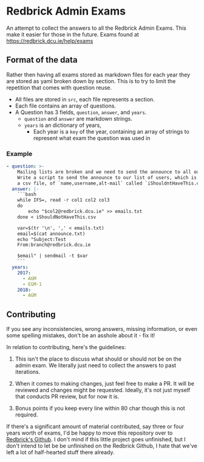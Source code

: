 # Redbrick Admin Exams

An attempt to collect the answers to all the Redbrick Admin Exams. This make it
easier for those in the future. Exams found at
https://redbrick.dcu.ie/help/exams

## Format of the data

Rather then having all exams stored as markdown files for each year they are
stored as yaml broken down by section. This is to try to limit the repetition
that comes with question reuse.

- All files are stored in `src`, each file represents a section.
- Each file contains an array of questions.
- A Question has 3 fields, `question`, `answer`, and `years`.
  - `question` and `answer` are markdown strings.
  - `years` is an dictionary of years,
    - Each year is a `key` of the year, containing an array of strings to
      represent what exam the question was used in

### Example

````yaml
- question: >-
    Mailing lists are broken and we need to send the announce to all our users.
    Write a script to send the announce to our list of users, which is stored in
    a csv file, of `name,username,alt-mail` called `iShouldntHaveThis.csv`.
  answer: |-
    ```bash
    while IFS=, read -r col1 col2 col3
    do
        echo "$col2@redbrick.dcu.ie" >> emails.txt
    done < iShouldNotHaveThis.csv

    var=$(tr '\n', ',' < emails.txt)
    email=$(cat announce.txt)
    echo "Subject:Test
    From:branch@redbrick.dcu.ie

    $email" | sendmail -t $var
    ```
  years:
    2017:
      - AGM
      - EGM-1
    2018:
      - AGM
````

## Contributing

If you see any inconsistencies, wrong answers, missing information, or even some
spelling mistakes, don't be an asshole about it - fix it!

In relation to contributing, here's the guidelines:

1. This isn't the place to discuss what should or should not be on the admin
   exam. We literally just need to collect the answers to past iterations.

2. When it comes to making changes, just feel free to make a PR. It will be
   reviewed and changes might be requested. Ideally, it's not just myself that
   conducts PR review, but for now it is.

3. Bonus points if you keep every line within 80 char though this is not
   required.

If there's a significant amount of material contributed, say three or four years
worth of exams, I'd be happy to move this repository over to
[Redbrick's Github](https://github.com/redbrick). I don't mind if this little
project goes unfinished, but I don't intend to let be be unfinished on the
Redbrick Github, I hate that we've left a lot of half-hearted stuff there
already.
